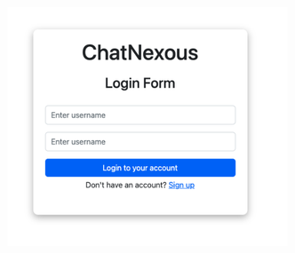 
![image alt](https://github.com/mdanis25/Authentication-authorization-Django/blob/140241b25a5b97dcf2e61584d1a981829d6c175f/Screenshot%202025-01-29%20at%2002.18.15.png)
